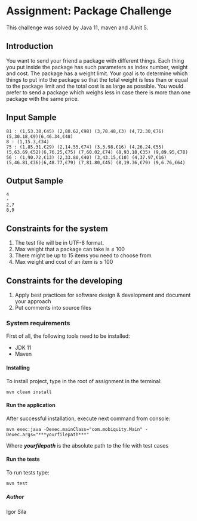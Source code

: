 # Assignment: Package Challenge

This challenge was solved by Java 11, maven and JUnit 5.

## Introduction

You want to send your friend a package with different things.
Each thing you put inside the package has such parameters as index number, weight and cost. The
package has a weight limit. Your goal is to determine which things to put into the package so that the
total weight is less than or equal to the package limit and the total cost is as large as possible.
You would prefer to send a package which weighs less in case there is more than one package with the
same price.

## Input Sample

```
81 : (1,53.38,€45) (2,88.62,€98) (3,78.48,€3) (4,72.30,€76) (5,30.18,€9)(6,46.34,€48)
8 : (1,15.3,€34)
75 : (1,85.31,€29) (2,14.55,€74) (3,3.98,€16) (4,26.24,€55) (5,63.69,€52)(6,76.25,€75) (7,60.02,€74) (8,93.18,€35) (9,89.95,€78)
56 : (1,90.72,€13) (2,33.80,€40) (3,43.15,€10) (4,37.97,€16) (5,46.81,€36)(6,48.77,€79) (7,81.80,€45) (8,19.36,€79) (9,6.76,€64)
```

## Output Sample

```
4
- 
2,7 
8,9
```

## Constraints for the system
1. The test file will be in UTF-8 format.
2. Max weight that a package can take is ≤ 100
3. There might be up to 15 items you need to choose from
4. Max weight and cost of an item is ≤ 100

## Constraints for the developing
1. Apply best practices for software design & development and document your approach
2. Put comments into source files


### System requirements

First of all, the following tools need to be installed:
* JDK 11
* Maven

#### Installing

To install project, type in the root of assignment in the terminal:
```
mvn clean install
```
#### Run the application
After successful installation, execute next command from console:
```
mvn exec:java -Dexec.mainClass="com.mobiquity.Main" -Dexec.args="***yourfilepath***"
```
Where ***yourfilepath*** is the absolute path to the file with test cases

#### Run the tests
To run tests type:
```
mvn test
```

##### Author
Igor Sila
